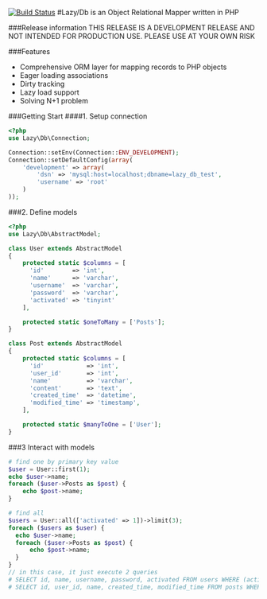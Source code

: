 [![Build Status](https://travis-ci.org/lytc/lazy-db.png?branch=master)](https://travis-ci.org/lytc/lazy-db)
#Lazy/Db is an Object Relational Mapper written in PHP

###Release information
THIS RELEASE IS A DEVELOPMENT RELEASE AND NOT INTENDED FOR PRODUCTION USE. PLEASE USE AT YOUR OWN RISK

###Features
- Comprehensive ORM layer for mapping records to PHP objects
- Eager loading associations
- Dirty tracking
- Lazy load support
- Solving N+1 problem

###Getting Start
####1. Setup connection
```php
<?php
use Lazy\Db\Connection;

Connection::setEnv(Connection::ENV_DEVELOPMENT);
Connection::setDefaultConfig(array(
    'development' => array(
        'dsn' => 'mysql:host=localhost;dbname=lazy_db_test',
        'username' => 'root'
    )
));
```

###2. Define models
```php
<?php
use Lazy\Db\AbstractModel;

class User extends AbstractModel
{
    protected static $columns = [
      'id'        => 'int',
      'name'      => 'varchar',
      'username'  => 'varchar',
      'password'  => 'varchar',
      'activated' => 'tinyint'
    ],

    protected static $oneToMany = ['Posts'];
}

class Post extends AbstractModel
{
    protected static $columns = [
      'id'            => 'int',
      'user_id'       => 'int',
      'name'          => 'varchar',
      'content'       => 'text',
      'created_time'  => 'datetime',
      'modified_time' => 'timestamp',
    ],

    protected static $manyToOne = ['User'];
}
```

###3 Interact with models
```php
# find one by primary key value
$user = User::first(1);
echo $user->name;
foreach ($user->Posts as $post) {
    echo $post->name;
}

# find all
$users = User::all(['activated' => 1])->limit(3);
foreach ($users as $user) {
  echo $user->name;
  foreach ($user->Posts as $post) {
      echo $post->name;
  }
}
// in this case, it just execute 2 queries
# SELECT id, name, username, password, activated FROM users WHERE (activated = 1) LIMIT 3;
# SELECT id, user_id, name, created_time, modified_time FROM posts WHERE (user_id IN(1, 2, 3));
```
